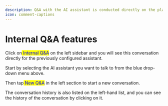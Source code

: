 ```yaml
---
description: Q&A with the AI assistant is conducted directly on the platform, and related conversations are not displayed on external devices. For internal data processing, education and training purposes.
icon: comment-captions
---
```


# Internal Q&A features

Click on<mark style="color:blue;"> Internal Q&A</mark> on the left sidebar and you will see this conversation directly for the previously configured assistant.

Start by selecting the AI assistant you want to talk to from the blue drop-down menu above.

Then tap<mark style="color:blue;"> New Q&A</mark> in the left section to start a new conversation.

The conversation history is also listed on the left-hand list, and you can see the history of the conversation by clicking on it.

<figure><img src="../.gitbook/assets/截圖 2025-04-25 上午11.17.38.png" alt=""><figcaption></figcaption></figure>
